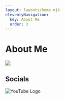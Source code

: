 ```yaml
---
layout: layouts/home.njk
eleventyNavigation:
  key: About Me
  order: 3
---
```

# About Me
![](https://novafurry.win/img/bio.png)
## Socials
<img src="youtube.com/favicon.ico" alt="YouTube Logo">
<!--stackedit_data:
eyJoaXN0b3J5IjpbLTE4MzUyMzQ0MzBdfQ==
-->